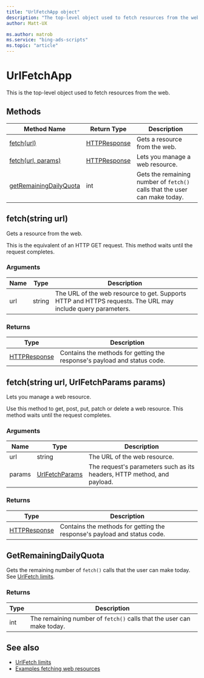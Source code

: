 ```yaml
---
title: "UrlFetchApp object"
description: "The top-level object used to fetch resources from the web."
author: Matt-UX

ms.author: matrob
ms.service: "bing-ads-scripts"
ms.topic: "article"
---
```


# UrlFetchApp

This is the top-level object used to fetch resources from the web.

<!--
This example throws 403 now. They've updated the service and now require a 
token. See https://iexcloud.io/docs/api/. They also require attribution, so
we need to find another endpoint to use.

Example usage:
```javascript
function main() {
    // Simple GET request to fetch a stock quote.
    var response = UrlFetchApp.fetch('https://api.iextrading.com/1.0/stock/msft/quote');
    var stock = JSON.parse(response.getContentText());
    Logger.log(`stock symbol: ${stock["symbol"]}`);
    Logger.log(`company: ${stock["companyName"]}`);
    Logger.log(`close price: ${stock["close"]}`);
    Logger.log("\nstatus code: " + response.getResponseCode());
}
```
-->

## Methods

|Method Name|Return Type|Description|
|-|-|-
[fetch(url)](#fetch-string-url-)|[HTTPResponse](./HTTPResponse.md)|Gets a resource from the web.
[fetch(url, params)](#fetch-string-url-urlfetchparams-params-)|[HTTPResponse](./HTTPResponse.md)|Lets you manage a web resource.
[getRemainingDailyQuota](#getremainingdailyquota)|int|Gets the remaining number of `fetch()` calls that the user can make today.


## <a name="fetch-string-url-"></a>fetch(string url)
Gets a resource from the web. 

This is the equivalent of an HTTP GET request. This method waits until the request completes.

### Arguments
|Name|Type|Description|
|-|-|-
url|string|The URL of the web resource to get. Supports HTTP and HTTPS requests. The URL may include query parameters.

### Returns
|Type|Description|
|-|-
[HTTPResponse](HTTPResponse.md)|Contains the methods for getting the response's payload and status code.


## <a name="fetch-string-url-urlfetchparams-params-"></a>fetch(string url, UrlFetchParams params)
Lets you manage a web resource.

Use this method to get, post, put, patch or delete a web resource. This method waits until the request completes.

### Arguments
|Name|Type|Description|
|-|-|-
url|string|The URL of the web resource.
params|[UrlFetchParams](UrlFetchParams.md)|The request's parameters such as its headers, HTTP method, and payload.

### Returns
|Type|Description|
|-|-
[HTTPResponse](HTTPResponse.md)|Contains the methods for getting the response's payload and status code.


## <a name="getremainingdailyquota"></a>GetRemainingDailyQuota
Gets the remaining number of `fetch()` calls that the user can make today. See [UrlFetch limits](../concepts/urlfetch-limits.md).

### Returns
|Type|Description|
|-|-
int|The remaining number of `fetch()` calls that the user can make today.


## See also

- [UrlFetch limits](../concepts/urlfetch-limits.md)
- [Examples fetching web resources](../examples/fetch-resources.md)

